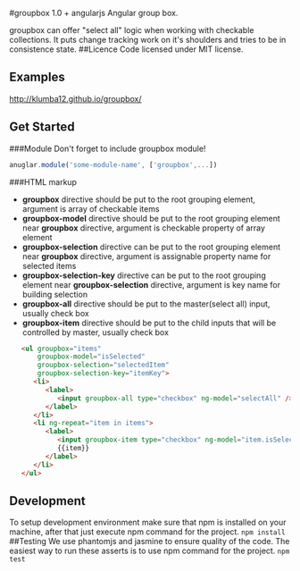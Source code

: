 #groupbox 1.0 + angularjs
Angular group box.

groupbox can offer "select all" logic when working with checkable collections.
It puts change tracking work on it's shoulders and tries to be in consistence state.
##Licence
Code licensed under MIT license.
## Examples
http://klumba12.github.io/groupbox/
## Get Started
###Module
Don't forget to include groupbox module!
```javascript
anuglar.module('some-module-name', ['groupbox',...])
```
###HTML markup
* **groupbox** directive should be put to the root grouping element, argument is array of checkable items
* **groupbox-model** directive should be put to the root grouping element near **groupbox** directive, argument is checkable property of array element
* **groupbox-selection** directive can be put to the root grouping element near **groupbox** directive, argument is assignable property name for selected items
* **groupbox-selection-key** directive can be put to the root grouping element near **groupbox-selection** directive, argument is key name for building selection
* **groupbox-all** directive should be put to the master(select all) input, usually check box
* **groupbox-item** directive should be put to the child inputs that will be controlled by master, usually check box
```html
   <ul groupbox="items"
       groupbox-model="isSelected"
       groupbox-selection="selectedItem"
       groupbox-selection-key="itemKey">
      <li>
         <label>
            <input groupbox-all type="checkbox" ng-model="selectAll" /> Select All
         </label>
      </li>
      <li ng-repeat="item in items">
         <label>
            <input groupbox-item type="checkbox" ng-model="item.isSelected"/>
            {{item}}
         </label>
      </li>
   </ul>
```
## Development
To setup development environment make sure that npm is installed on your machine, after that just execute npm command for the project.
`npm install`
##Testing
We use phantomjs and jasmine to ensure quality of the code.
The easiest way to run these asserts is to use npm command for the project.
`npm test`